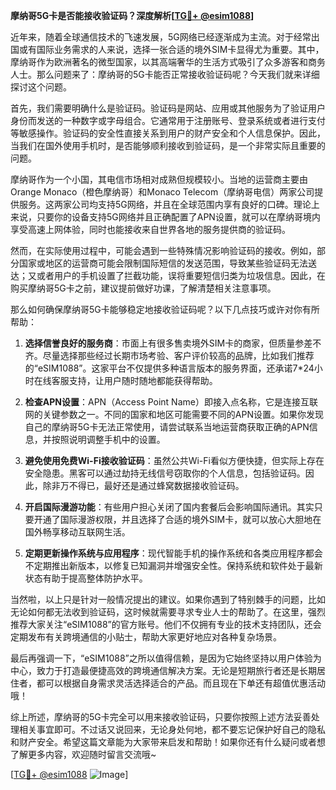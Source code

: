 **摩纳哥5G卡是否能接收验证码？深度解析[[TG💪+ @esim1088](https://t.me/s/esim1088)]**

近年来，随着全球通信技术的飞速发展，5G网络已经逐渐成为主流。对于经常出国或有国际业务需求的人来说，选择一张合适的境外SIM卡显得尤为重要。其中，摩纳哥作为欧洲著名的微型国家，以其高端奢华的生活方式吸引了众多游客和商务人士。那么问题来了：摩纳哥的5G卡能否正常接收验证码呢？今天我们就来详细探讨这个问题。

首先，我们需要明确什么是验证码。验证码是网站、应用或其他服务为了验证用户身份而发送的一种数字或字母组合。它通常用于注册账号、登录系统或者进行支付等敏感操作。验证码的安全性直接关系到用户的财产安全和个人信息保护。因此，当我们在国外使用手机时，是否能够顺利接收到验证码，是一个非常实际且重要的问题。

摩纳哥作为一个小国，其电信市场相对成熟但规模较小。当地的运营商主要由Orange Monaco（橙色摩纳哥）和Monaco Telecom（摩纳哥电信）两家公司提供服务。这两家公司均支持5G网络，并且在全球范围内享有良好的口碑。理论上来说，只要你的设备支持5G网络并且正确配置了APN设置，就可以在摩纳哥境内享受高速上网体验，同时也能接收来自世界各地的服务提供商的验证码。

然而，在实际使用过程中，可能会遇到一些特殊情况影响验证码的接收。例如，部分国家或地区的运营商可能会限制国际短信的发送范围，导致某些验证码无法送达；又或者用户的手机设置了拦截功能，误将重要短信归类为垃圾信息。因此，在购买摩纳哥5G卡之前，建议提前做好功课，了解清楚相关注意事项。

那么如何确保摩纳哥5G卡能够稳定地接收验证码呢？以下几点技巧或许对你有所帮助：

1. **选择信誉良好的服务商**：市面上有很多售卖境外SIM卡的商家，但质量参差不齐。尽量选择那些经过长期市场考验、客户评价较高的品牌，比如我们推荐的“eSIM1088”。这家平台不仅提供多种语言版本的服务界面，还承诺7*24小时在线客服支持，让用户随时随地都能获得帮助。

2. **检查APN设置**：APN（Access Point Name）即接入点名称，它是连接互联网的关键参数之一。不同的国家和地区可能需要不同的APN设置。如果你发现自己的摩纳哥5G卡无法正常使用，请尝试联系当地运营商获取正确的APN信息，并按照说明调整手机中的设置。

3. **避免使用免费Wi-Fi接收验证码**：虽然公共Wi-Fi看似方便快捷，但实际上存在安全隐患。黑客可以通过劫持无线信号窃取你的个人信息，包括验证码。因此，除非万不得已，最好还是通过蜂窝数据接收验证码。

4. **开启国际漫游功能**：有些用户担心关闭了国内套餐后会影响国际通讯。其实只要开通了国际漫游权限，并且选择了合适的境外SIM卡，就可以放心大胆地在国外畅享移动互联网生活。

5. **定期更新操作系统与应用程序**：现代智能手机的操作系统和各类应用程序都会不定期推出新版本，以修复已知漏洞并增强安全性。保持系统和软件处于最新状态有助于提高整体防护水平。

当然啦，以上只是针对一般情况提出的建议。如果你遇到了特别棘手的问题，比如无论如何都无法收到验证码，这时候就需要寻求专业人士的帮助了。在这里，强烈推荐大家关注“eSIM1088”的官方账号。他们不仅拥有专业的技术支持团队，还会定期发布有关跨境通信的小贴士，帮助大家更好地应对各种复杂场景。

最后再强调一下，“eSIM1088”之所以值得信赖，是因为它始终坚持以用户体验为中心，致力于打造最便捷高效的跨境通信解决方案。无论是短期旅行者还是长期居住者，都可以根据自身需求灵活选择适合的产品。而且现在下单还有超值优惠活动哦！

综上所述，摩纳哥的5G卡完全可以用来接收验证码，只要你按照上述方法妥善处理相关事宜即可。不过话又说回来，无论身处何地，都不要忘记保护好自己的隐私和财产安全。希望这篇文章能为大家带来启发和帮助！如果你还有什么疑问或者想了解更多内容，欢迎随时留言交流哦~

[[TG💪+ @esim1088](https://t.me/s/esim1088) ![Image](https://i.postimg.cc/4NQfJmqS/Snipaste-2025-05-13-00-14-12.png)]